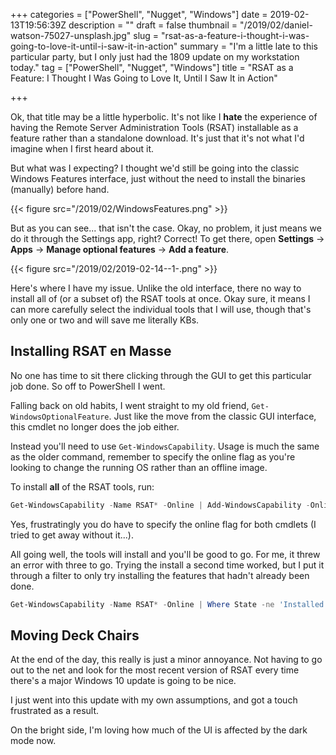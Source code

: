 +++
categories = ["PowerShell", "Nugget", "Windows"]
date = 2019-02-13T19:56:39Z
description = ""
draft = false
thumbnail = "/2019/02/daniel-watson-75027-unsplash.jpg"
slug = "rsat-as-a-feature-i-thought-i-was-going-to-love-it-until-i-saw-it-in-action"
summary = "I'm a little late to this particular party, but I only just had the 1809 update on my workstation today."
tag = ["PowerShell", "Nugget", "Windows"]
title = "RSAT as a Feature: I Thought I Was Going to Love It, Until I Saw It in Action"

+++


Ok, that title may be a little hyperbolic. It's not like I **hate** the experience of having the Remote Server Administration Tools (RSAT) installable as a feature rather than a standalone download. It's just that it's not what I'd imagine when I first heard about it.

But what was I expecting? I thought we'd still be going into the classic Windows Features interface, just without the need to install the binaries (manually) before hand.

{{< figure src="/2019/02/WindowsFeatures.png" >}}

But as you can see... that isn't the case. Okay, no problem, it just means we do it through the Settings app, right? Correct! To get there, open **Settings** -> **Apps** -> **Manage optional features** -> **Add a feature**.

{{< figure src="/2019/02/2019-02-14--1-.png" >}}

Here's where I have my issue. Unlike the old interface, there no way to install all of (or a subset of) the RSAT tools at once. Okay sure, it means I can more carefully select the individual tools that I will use, though that's only one or two and will save me literally KBs.

## **Installing RSAT en Masse**

No one has time to sit there clicking through the GUI to get this particular job done. So off to PowerShell I went.

Falling back on old habits, I went straight to my old friend, `Get-WindowsOptionalFeature`. Just like the move from the classic GUI interface, this cmdlet no longer does the job either.

Instead you'll need to use `Get-WindowsCapability`. Usage is much the same as the older command, remember to specify the online flag as you're looking to change the running OS rather than an offline image.

To install **all** of the RSAT tools, run:

```powershell
Get-WindowsCapability -Name RSAT* -Online | Add-WindowsCapability -Online

```

Yes, frustratingly you do have to specify the online flag for both cmdlets (I tried to get away without it...).

All going well, the tools will install and you'll be good to go. For me, it threw an error with three to go. Trying the install a second time worked, but I put it through a filter to only try installing the features that hadn't already been done.

```powershell
Get-WindowsCapability -Name RSAT* -Online | Where State -ne 'Installed' | Add-WindowsCapability -Online

```

## **Moving Deck Chairs**

At the end of the day, this really is just a minor annoyance. Not having to go out to the net and look for the most recent version of RSAT every time there's a major Windows 10 update is going to be nice.

I just went into this update with my own assumptions, and got a touch frustrated as a result.

On the bright side, I'm loving how much of the UI is affected by the dark mode now.

